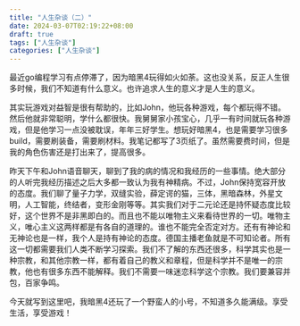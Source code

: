 ```yaml
---
title: "人生杂谈（二）"
date: 2024-03-07T02:19:22+08:00
draft: true
tags: ["人生杂谈"]
categories: ["人生杂谈"]
---
```

  
  最近go编程学习有点停滞了，因为暗黑4玩得如火如荼。这也没关系，反正人生很多时候，我们不知道有什么意义。也许追求人生的意义才是人生的意义。
  
  其实玩游戏对益智是很有帮助的，比如John，他玩各种游戏，每个都玩得不错。然后他就非常聪明，学什么都很快。我舅舅家小孩宝心，几乎一有时间就玩各种游戏，但是他学习一点没被耽误，年年三好学生。想玩好暗黑4，也是需要学习很多build，需要刷装备，需要刷材料。我笔记都写了3页纸了。虽然需要费时间，但是我的角色伤害还是打出来了，提高很多。
  
  昨天下午和John语音聊天，聊到了我的病的情况和我经历的一些事情。绝大部分的人听完我经历描述之后大多都一致认为我有神精病。不过，John保持宽容开放的态度。我们聊了量子力学，双缝实验，薛定谔的猫，三体，黑暗森林，外星文明，人工智能，终结者，变形金刚等等。其实我们对于二元论还是持怀疑态度比较好，这个世界不是非黑即白的。而且也不能以唯物主义来看待世界的一切。唯物主义，唯心主义这两样都是有各自的道理的。谁也不能完全否定对方。还有有神论和无神论也是一样，我个人是持有神论的态度。德国主播老鱼就是不可知论者。所有这一切都需要我们人类不断学习探索。我们不了解的东西还很多，科学其实也是一种宗教，和其他宗教一样，都有着自己的教义和章程，但是科学并不是唯一的宗教，他也有很多东西不能解释。我们不需要一味迷恋科学这个宗教。我们要兼容并包，百家争鸣。
  
  今天就写到这里吧，我暗黑4还玩了一个野蛮人的小号，不知道多久能满级。享受生活，享受游戏！
  
  